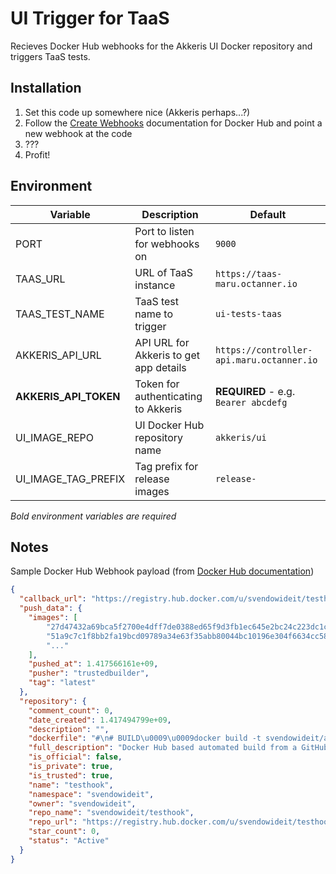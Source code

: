 # UI Trigger for TaaS

Recieves Docker Hub webhooks for the Akkeris UI Docker repository and triggers TaaS tests.

## Installation

1. Set this code up somewhere nice (Akkeris perhaps...?)
2. Follow the [Create Webhooks](https://docs.docker.com/docker-hub/webhooks/#create-webhooks) documentation for Docker Hub and point a new webhook at the code
3. ???
4. Profit!

## Environment

| Variable              | Description                            | Default                                    |
| --------------------- | -------------------------------------- | ------------------------------------------ |
| PORT                  | Port to listen for webhooks on         | `9000`                                     |
| TAAS_URL              | URL of TaaS instance                   | `https://taas-maru.octanner.io`            |
| TAAS_TEST_NAME        | TaaS test name to trigger              | `ui-tests-taas`                            |
| AKKERIS_API_URL       | API URL for Akkeris to get app details | `https://controller-api.maru.octanner.io`  |
| **AKKERIS_API_TOKEN** | Token for authenticating to Akkeris    | **REQUIRED** - e.g. `Bearer abcdefg`       |
| UI_IMAGE_REPO         | UI Docker Hub repository name          | `akkeris/ui`                               |
| UI_IMAGE_TAG_PREFIX   | Tag prefix for release images          | `release-`                                 |

_Bold environment variables are required_

## Notes

Sample Docker Hub Webhook payload (from [Docker Hub documentation](https://docs.docker.com/docker-hub/webhooks/#example-webhook-payload))

```json
{
  "callback_url": "https://registry.hub.docker.com/u/svendowideit/testhook/hook/2141b5bi5i5b02bec211i4eeih0242eg11000a/",
  "push_data": {
    "images": [
        "27d47432a69bca5f2700e4dff7de0388ed65f9d3fb1ec645e2bc24c223dc1cc3",
        "51a9c7c1f8bb2fa19bcd09789a34e63f35abb80044bc10196e304f6634cc582c",
        "..."
    ],
    "pushed_at": 1.417566161e+09,
    "pusher": "trustedbuilder",
    "tag": "latest"
  },
  "repository": {
    "comment_count": 0,
    "date_created": 1.417494799e+09,
    "description": "",
    "dockerfile": "#\n# BUILD\u0009\u0009docker build -t svendowideit/apt-cacher .\n# RUN\u0009\u0009docker run -d -p 3142:3142 -name apt-cacher-run apt-cacher\n#\n# and then you can run containers with:\n# \u0009\u0009docker run -t -i -rm -e http_proxy http://192.168.1.2:3142/ debian bash\n#\nFROM\u0009\u0009ubuntu\n\n\nVOLUME\u0009\u0009[/var/cache/apt-cacher-ng]\nRUN\u0009\u0009apt-get update ; apt-get install -yq apt-cacher-ng\n\nEXPOSE \u0009\u00093142\nCMD\u0009\u0009chmod 777 /var/cache/apt-cacher-ng ; /etc/init.d/apt-cacher-ng start ; tail -f /var/log/apt-cacher-ng/*\n",
    "full_description": "Docker Hub based automated build from a GitHub repo",
    "is_official": false,
    "is_private": true,
    "is_trusted": true,
    "name": "testhook",
    "namespace": "svendowideit",
    "owner": "svendowideit",
    "repo_name": "svendowideit/testhook",
    "repo_url": "https://registry.hub.docker.com/u/svendowideit/testhook/",
    "star_count": 0,
    "status": "Active"
  }
}
```